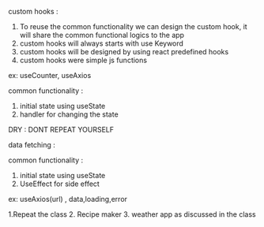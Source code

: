 custom hooks :

1. To reuse the common functionality we can design the custom hook, it will share the common functional logics to the app
2. custom hooks will always starts with use Keyword
3. custom hooks will be designed by using react predefined hooks
4. custom hooks were simple js functions

ex: useCounter, useAxios

common functionality :

1. initial state using useState
2. handler for changing the state

DRY : DONT REPEAT YOURSELF

data fetching :

common functionality :

1. initial state using useState
2. UseEffect for side effect

ex: useAxios(url) , data,loading,error

1.Repeat the class 2. Recipe maker 3. weather app as discussed in the class

<!--
fake producsts :
1. hit the api
2. show in ui in the form of table
3.  -->
